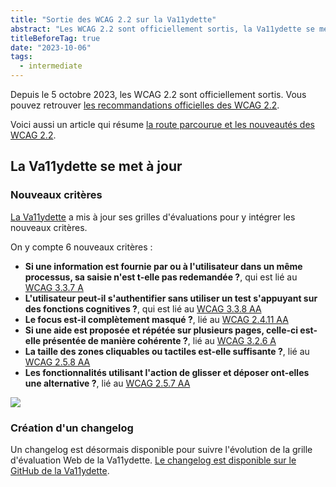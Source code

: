 ```yaml
---
title: "Sortie des WCAG 2.2 sur la Va11ydette"
abstract: "Les WCAG 2.2 sont officiellement sortis, la Va11ydette se met à jour."
titleBeforeTag: true
date: "2023-10-06"
tags:
  - intermediate
---
```


Depuis le 5 octobre 2023, les WCAG 2.2 sont officiellement sortis. Vous pouvez retrouver [les recommandations officielles des WCAG 2.2](https://www.w3.org/TR/2023/REC-WCAG22-20231005/).

Voici aussi un article qui résume [la route parcourue et les nouveautés des WCAG 2.2](https://access42.net/wcag-2-2-publication/).

## La Va11ydette se met à jour

### Nouveaux critères

[La Va11ydette](https://la-va11ydette.orange.com/) a mis à jour ses grilles d'évaluations pour y intégrer les nouveaux critères.

On y compte 6 nouveaux critères :

<ul>
    <li class="my-1"><strong>Si une information est fournie par ou à l'utilisateur dans un même processus, sa saisie n'est t-elle pas redemandée ?</strong>, qui est lié au <a href="https://www.w3.org/WAI/WCAG22/Understanding/redundant-entry">WCAG 3.3.7 A</a></li>
    <li class="my-1"><strong>L'utilisateur peut-il s'authentifier sans utiliser un test s'appuyant sur des fonctions cognitives ?</strong>, qui est lié au <a href="https://www.w3.org/WAI/WCAG22/Understanding/accessible-authentication-minimum">WCAG 3.3.8 AA</a></li>
    <li class="my-1"><strong>Le focus est-il complètement masqué ?</strong>, lié au <a href="https://www.w3.org/WAI/WCAG22/Understanding/focus-appearance-minimum">WCAG 2.4.11 AA</a></li>
    <li class="my-1"><strong>Si une aide est proposée et répétée sur plusieurs pages, celle-ci est-elle présentée de manière cohérente ?</strong>, lié au <a href="https://www.w3.org/WAI/WCAG22/Understanding/consistent-help">WCAG 3.2.6 A</a></li>
    <li class="my-1"><strong>La taille des zones cliquables ou tactiles est-elle suffisante ?</strong>, lié au <a href="https://www.w3.org/WAI/WCAG22/Understanding/target-size-minimum.html">WCAG 2.5.8 AA</a></li>
    <li class="my-1"><strong>Les fonctionnalités utilisant l'action de glisser et déposer ont-elles une alternative ?</strong>, lié au <a href="https://www.w3.org/WAI/WCAG22/Understanding/dragging-movements">WCAG 2.5.7 AA</a></li>
</ul>

![](../images/wcag22exemple.png)

### Création d'un changelog

Un changelog est désormais disponible pour suivre l'évolution de la grille d'évaluation Web de la Va11ydette. 
[Le changelog est disponible sur le GitHub de la Va11ydette](https://github.com/Orange-OpenSource/La-Va11ydette/blob/master/CHANGELOG.md).

